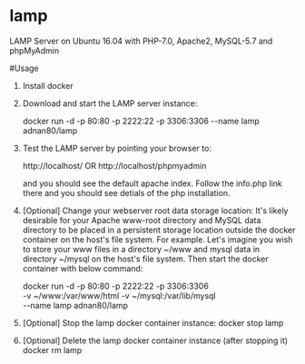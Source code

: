 # lamp
LAMP Server on Ubuntu 16.04 with PHP-7.0, Apache2, MySQL-5.7 and phpMyAdmin

#Usage

1. Install docker

2. Download and start the LAMP server instance:
   
      docker run -d -p 80:80 -p 2222:22 -p 3306:3306 --name lamp adnan80/lamp

3. Test the LAMP server by pointing your browser to:

      http://localhost/ OR http://localhost/phpmyadmin 

   and you should see the default apache index. Follow the info.php link there and you should see detials of the php installation.

4. [Optional] Change your webserver root data storage location:
It's likely desirable for your Apache www-root directory and MySQL data directory to be placed in a persistent storage location outside the docker container on the host's file system. For example. Let's imagine you wish to store your www files in a directory ~/www and mysql data in directory ~/mysql on the host's file system. Then start the docker container with below command:

      docker run -d -p 80:80 -p 2222:22 -p 3306:3306 \
      -v ~/www:/var/www/html -v ~/mysql:/var/lib/mysql \
      --name lamp adnan80/lamp

5. [Optional] Stop the lamp docker container instance:
      docker stop lamp

6. [Optional] Delete the lamp docker container instance (after stopping it)
      docker rm lamp
